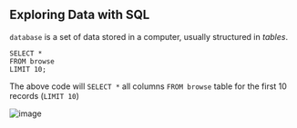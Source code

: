 ## Exploring Data with SQL
`database` is a set of data stored in a computer, usually structured in <em>tables</em>. 

    SELECT *    
    FROM browse
    LIMIT 10;
    
The above code will `SELECT *` all columns `FROM browse` table for the first 10 records (`LIMIT 10`)

![image](https://user-images.githubusercontent.com/40252813/180578546-41ee4b7a-100b-4b82-8e82-b1586387d1f6.png)
